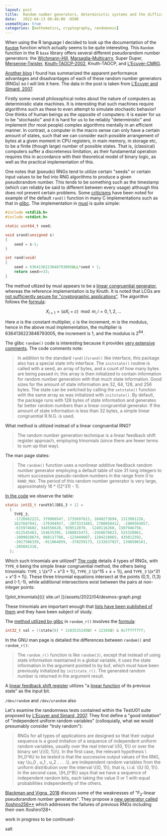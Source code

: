 ```yaml
---
layout: post
title:  Random number generators, deterministic systems and the difficulty of modeling stochasticity
date:   2022-04-13 00:46:00 -0500
usemathjax: true
categories: [mathematics, cryptography, randomness]
---
```

When using the R language I decided to look up the documentation of the [`Random`](https://www.rdocumentation.org/packages/base/versions/3.6.2/topics/Random) function which actually seems to be quite interesting. This `Random` function in the R `base` library offers several different pseudorandom number generators: the [Wichmann-Hill](https://en.wikipedia.org/wiki/Wichmann%E2%80%93Hill), [Marsaglia-Multicarry](https://en.wikipedia.org/wiki/Multiply-with-carry_pseudorandom_number_generator), Super Duper, [Mersenne-Twister](https://en.wikipedia.org/wiki/Mersenne_Twister), [Knuth-TAOCP-2002](https://www-cs-faculty.stanford.edu/~knuth/news02.html), Knuth-TAOCP, and [L'Ecuyer-CMRG](https://pubsonline.informs.org/doi/abs/10.1287/opre.47.1.159). 

[Another blog](https://coolbutuseless.github.io/2020/07/07/the-quality-of-rs-random-number-generators/) I found has summarized the apparent performance advantages and disadvantages of each of these random number generators (RNGs) so I will link it here. The data in the post is taken from [L'Ecuyer and Simard, 2007](https://www.iro.umontreal.ca/~lecuyer/myftp/papers/testu01.pdf). 

Firstly some overall philosophical notes about the nature of computers as deterministic state machines. It is interesting that such machines require algorithms such as these to even attempt to simulate stochastic behavior! One thinks of human beings as the opposite of computers: it is easier for us to be "stochastic" and it is hard for us to be reliably "deterministic" and implement (for most people) complex algorithms mentally in an efficient manner. In contrast, a computer in the macro sense can only have a certain amount of states, such that we can consider each possible arrangement of bytes at a given moment in CPU registers, in main memory, in storage etc, to be a finite (though large) number of possible states. That is, (classical) computers suffer a discreteness limitation, as their fundamental operation requires this in accordance with their theoretical model of binary logic, as well as the practical implementation of this.

One notes that (pseudo) RNGs tend to utilize certain "seeds" or certain input values to be fed into RNG algorithms to produce a given pseudorandom number. This tends to be something such as the timestamp (which can reliably be said to different between every usage) although this does not prevent certain problems. Some [criticisms](https://scicomp.stackexchange.com/questions/30479/how-good-are-current-implementations-of-rand-in-c) have been noted for example of the default `rand()` function in many C implementations such as that in [glibc](https://sourceware.org/git/?p=glibc.git;a=blob;f=stdlib/rand.c;h=9c90e77af5d797894a1c50f1bb84c136dc5deb80;hb=HEAD). The implementation in [musl](https://git.musl-libc.org/cgit/musl/tree/src/prng/rand.c) is quite simple:

```c
#include <stdlib.h>
#include <stdint.h>

static uint64_t seed;

void srand(unsigned s)
{
	seed = s-1;
}

int rand(void)
{
	seed = 6364136223846793005ULL*seed + 1;
	return seed>>33;
}
```
The method utlized by musl appears to be a [linear congruential generator](https://en.wikipedia.org/wiki/Linear_congruential_generator#:~:text=264-,6364136223846793005,-1), whereas the reference implementation is by Knuth. It is noted that LCGs are [not sufficiently secure for "cryptographic applications"](https://crypto.stackexchange.com/questions/60543/how-are-linear-congruential-generator-multipliers-chosen). The algorithm follows the [formula](https://www.eg.bucknell.edu/~xmeng/Course/CS6337/Note/master/node40.html):

$$X_{i+1} = (aX_i + c) \mod m, i=0,1,2,...$$

Here *a* is the constant multiplier, *c* is the increment, *m* is the modulus, hence in the above musl implementation, the multiplier is 6364136223846793005, the increment is 1, and the modulus is 2<sup>64</sup>.

The glibc `random()` code is interesting because it provides [very extensive comments](https://sourceware.org/git/?p=glibc.git;a=blob;f=stdlib/random.c#l59). The code comments note:
> In addition to the standard `rand()`/`srand()` like interface, this package also has a special state info interface.  The `initstate()` routine is called with a seed, an array of bytes, and a count of how many bytes are being passed in; this array is then initialized to contain information for random number generation with that much state information.  Good sizes for the amount of state information are 32, 64, 128, and 256 bytes.  The state can be switched by calling the `setstate()` function with the same array as was initialized with `initstate()`.  By default, the package runs with 128 bytes of state information and generates far better random numbers than a linear congruential generator.  If the amount of state information is less than 32 bytes, a simple linear congruential R.N.G. is used.

What method is utilized instead of a linear congruential RNG?
> The random number generation technique is a linear feedback shift register approach, employing trinomials (since there are fewer terms to sum up that way).

The man page states:
> The `random()` function uses a nonlinear additive feedback random number generator employing a default table of size 31 long integers to return successive pseudo-random numbers in the range from 0 to `RAND_MAX`. The period of this random number generator is very large, approximately 16 * ((2^31) - 1).

[In the code](https://sourceware.org/git/?p=glibc.git;a=blob;f=stdlib/random.c#l146) we observe the table:
```c
static int32_t randtbl[DEG_3 + 1] =
  {
    TYPE_3,
    -1726662223, 379960547, 1735697613, 1040273694, 1313901226,
    1627687941, -179304937, -2073333483, 1780058412, -1989503057,
    -615974602, 344556628, 939512070, -1249116260, 1507946756,
    -812545463, 154635395, 1388815473, -1926676823, 525320961,
    -1009028674, 968117788, -123449607, 1284210865, 435012392,
    -2017506339, -911064859, -370259173, 1132637927, 1398500161,
    -205601318,
  };
```

Which such trinomials are utilized? [The code](https://sourceware.org/git/?p=glibc.git;a=blob;f=stdlib/random.c#l94) details 4 types of RNGs, with `TYPE_0` being the simple linear congruential method, the others being trinomials: `TYPE_1` \\(x^7 + x^3 + 1\\), `TYPE_2` \\(x^15 + x + 1\\), and `TYPE_3` \\(x^31 + x^3 + 1\\). These three trinomial equations intersect at the points (0,1), (1,3) and (-1,-1), while additional intersections exist between the pairs at non-integer points:

![plot_trinomials]({{ site.url }}/assets/2022/04/desmos-graph.png)

These trinomials are important enough that [lists have been published of them](https://www.unf.edu/~cwinton/html/cop4300/s09/class.notes/c1-VLP-RNGs.pdf) and they have been subject of study.

The [method utilized by glibc](https://www.redhat.com/en/blog/understanding-random-number-generators-and-their-limitations-linux) in `random_r()` involves the [formula](https://github.com/lattera/glibc/blob/master/stdlib/random_r.c#L364):

```c
int32_t val = ((state[0] * 1103515245U) + 12345U) & 0x7fffffff;
```

In the GNU man page is detailed the differences between `random()` and `random_r()`:
> The `random_r()` function is like `random(3)`, except that instead of using state information maintained in a global variable, it uses the state information in the argument pointed to by buf, which must have been previously initialized by `initstate_r()`.  The generated random number is returned in the argument result.

A [linear feedback shift register](https://en.wikipedia.org/wiki/Linear-feedback_shift_register) utilizes "a [linear function](https://en.wikipedia.org/wiki/Linearity#Boolean_functions) of its previous state" as the input bit.

`/dev/random` and `/dev/urandom` also 

Let's examine the randomness tests contained within the TestU01 suite proposed by [L’Ecuyer and Simard, 2007](https://www.iro.umontreal.ca/~lecuyer/myftp/papers/testu01.pdf). They first define a "good imitation" of "independent uniform random variables" (colloquially, what we would presumably consider "truly random"):
> RNGs for all types of applications are designed so that their output sequence is a good imitation of a sequence of independent uniform random variables, usually over the real interval \\((0, 1)\\) or over the binary set \\(\\{0, 1\\}\\). In the first case, the relevant hypothesis \\(H_0^A\\) to be tested is that the successive output values of the RNG, say \\(u_0 , u_1 , u_2 , . . .\\), are independent random variables from the uniform distribution over the interval \\((0, 1)\\), that is, i.i.d. \\(U (0, 1)\\). In the second case, \\(H_0^B\\) says that we have a sequence of independent random bits, each taking the value 0 or 1 with equal probabilities independently of the others.

[Blackman and Vigna, 2018](https://arxiv.org/abs/1805.01407) discuss some of the weaknesses of "F<sub>2</sub>-linear pseudorandom number generators". They propose a [new generator called Xoshiro256\*\*](https://www.pcg-random.org/posts/a-quick-look-at-xoshiro256.html) which addresses the failures of previous RNGs including their own Xoshiro128+.

work in progress to be continued-

salt

